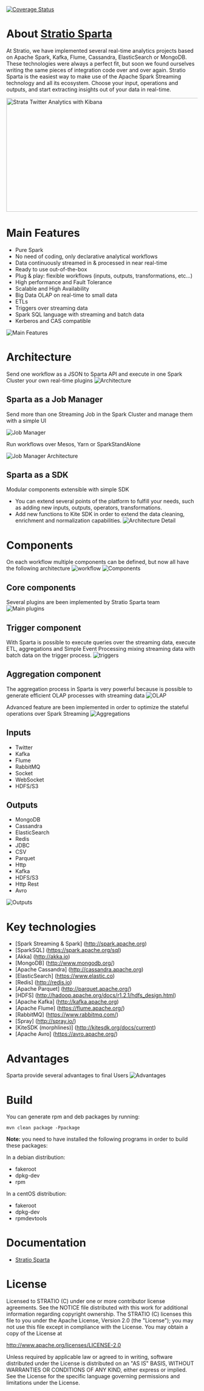 [![Coverage Status](https://coveralls.io/repos/github/Stratio/Sparta/badge.svg?branch=master)](https://coveralls.io/github/Stratio/Sparta?branch=master)

About [Stratio Sparta](http://www.stratio.com/sparta)
============

At Stratio, we have implemented several real-time analytics projects based on Apache Spark, Kafka, Flume, Cassandra, ElasticSearch or MongoDB.
These technologies were always a perfect fit, but soon we found ourselves writing the same pieces of integration code over and over again.
Stratio Sparta is the easiest way to make use of the Apache Spark Streaming technology and all its ecosystem.
Choose your input, operations and outputs, and start extracting insights out of your data in real-time.

<img src="./images/StrataKibana.jpg" width="600" height="300" alt="Strata Twitter Analytics with Kibana"/>

Main Features
============

- Pure Spark
- No need of coding, only declarative analytical workflows
- Data continuously streamed in & processed in near real-time
- Ready to use out-of-the-box
- Plug & play: flexible workflows (inputs, outputs, transformations, etc…)
- High performance and Fault Tolerance
- Scalable and High Availability
- Big Data OLAP on real-time to small data
- ETLs
- Triggers over streaming data
- Spark SQL language with streaming and batch data
- Kerberos and CAS compatible

<img src="./images/mainFeatures.jpg"  alt="Main Features"/>

Architecture
============

Send one workflow as a JSON to Sparta API and execute in one Spark Cluster your own real-time plugins
![Architecture](./images/architecture.jpg)

Sparta as a Job Manager
------------

Send more than one Streaming Job in the Spark Cluster and manage them with a simple UI

<img src="./images/jobManager.jpg" alt="Job Manager"/>

Run workflows over Mesos, Yarn or SparkStandAlone

<img src="./images/architectureJobs.jpg" alt="Job Manager Architecture"/>

Sparta as a SDK
------------

Modular components extensible with simple SDK
- You can extend several points of the platform to fulfill your needs, such as adding new inputs, outputs, operators, transformations.
- Add new functions to Kite SDK in order to extend the data cleaning, enrichment and normalization capabilities.
![Architecture Detail](./images/architectureDetail.jpg)

Components
========

On each workflow multiple components can be defined, but now all have the following architecture
![workflow](./images/workflow.jpg)
![Components](./images/components.jpg)

Core components
------------

Several plugins are been implemented by Stratio Sparta team
![Main plugins](./images/plugins.jpg)

Trigger component
------------

With Sparta is possible to execute queries over the streaming data, execute ETL, aggregations and Simple Event 
Processing mixing streaming data with batch data on the trigger process. 
![triggers](./images/triggers.jpg)

Aggregation component
------------

The aggregation process in Sparta is very powerful because is possible to generate efficient OLAP processes with 
streaming data
![OLAP](./images/OLAPintegration.jpg)

Advanced feature are been implemented in order to optimize the stateful operations over Spark Streaming
![Aggregations](./images/aggregation.jpg)

Inputs
------------

- Twitter
- Kafka
- Flume
- RabbitMQ
- Socket
- WebSocket
- HDFS/S3

Outputs
------------

- MongoDB
- Cassandra
- ElasticSearch
- Redis
- JDBC
- CSV
- Parquet
- Http
- Kafka
- HDFS/S3
- Http Rest
- Avro

![Outputs](./images/outputs.png)

Key technologies
========

- [Spark Streaming & Spark]  (http://spark.apache.org)
- [SparkSQL] (https://spark.apache.org/sql)
- [Akka] (http://akka.io)
- [MongoDB] (http://www.mongodb.org/)
- [Apache Cassandra] (http://cassandra.apache.org)
- [ElasticSearch] (https://www.elastic.co)
- [Redis] (http://redis.io)
- [Apache Parquet] (http://parquet.apache.org/)
- [HDFS] (http://hadoop.apache.org/docs/r1.2.1/hdfs_design.html)
- [Apache Kafka] (http://kafka.apache.org)
- [Apache Flume] (https://flume.apache.org/)
- [RabbitMQ] (https://www.rabbitmq.com/)
- [Spray] (http://spray.io/)
- [KiteSDK (morphlines)] (http://kitesdk.org/docs/current)
- [Apache Avro] (https://avro.apache.org/)

Advantages
========

Sparta provide several advantages to final Users
![Advantages](./images/features.jpg)

Build
========

You can generate rpm and deb packages by running:

`mvn clean package -Ppackage`

**Note:** you need to have installed the following programs in order to build these packages:

In a debian distribution:

  - fakeroot
  - dpkg-dev
  - rpm
  
In a centOS distribution:

  - fakeroot
  - dpkg-dev
  - rpmdevtools

Documentation
========

- [Stratio Sparta](https://stratio.atlassian.net/wiki)

License
========

Licensed to STRATIO (C) under one or more contributor license agreements.
See the NOTICE file distributed with this work for additional information
regarding copyright ownership.  The STRATIO (C) licenses this file
to you under the Apache License, Version 2.0 (the
"License"); you may not use this file except in compliance
with the License.  You may obtain a copy of the License at

  http://www.apache.org/licenses/LICENSE-2.0

Unless required by applicable law or agreed to in writing,
software distributed under the License is distributed on an
"AS IS" BASIS, WITHOUT WARRANTIES OR CONDITIONS OF ANY
KIND, either express or implied.  See the License for the
specific language governing permissions and limitations
under the License.
